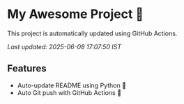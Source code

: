 # My Awesome Project 🚀

This project is automatically updated using GitHub Actions.

_Last updated: 2025-06-08 17:07:50 IST_

## Features
- Auto-update README using Python 🐍
- Auto Git push with GitHub Actions 🤖
